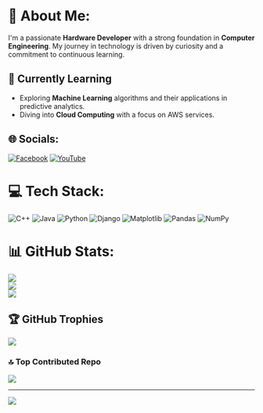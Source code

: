 # 💫 About Me:

I'm a passionate **Hardware Developer** with a strong foundation in **Computer Engineering**. My journey in technology is driven by curiosity and a commitment to continuous learning.

## 🌱 Currently Learning

- Exploring **Machine Learning** algorithms and their applications in predictive analytics.
- Diving into **Cloud Computing** with a focus on AWS services.


## 🌐 Socials:
[![Facebook](https://img.shields.io/badge/Facebook-%231877F2.svg?logo=Facebook&logoColor=white)](https://facebook.com/duongtrongnghiax) [![YouTube](https://img.shields.io/badge/YouTube-%23FF0000.svg?logo=YouTube&logoColor=white)](https://youtube.com/@nghiaduongtrong4036) 

# 💻 Tech Stack:
![C++](https://img.shields.io/badge/c++-%2300599C.svg?style=flat&logo=c%2B%2B&logoColor=white) ![Java](https://img.shields.io/badge/java-%23ED8B00.svg?style=flat&logo=openjdk&logoColor=white) ![Python](https://img.shields.io/badge/python-3670A0?style=flat&logo=python&logoColor=ffdd54) ![Django](https://img.shields.io/badge/django-%23092E20.svg?style=flat&logo=django&logoColor=white) ![Matplotlib](https://img.shields.io/badge/Matplotlib-%23ffffff.svg?style=flat&logo=Matplotlib&logoColor=black) ![Pandas](https://img.shields.io/badge/pandas-%23150458.svg?style=flat&logo=pandas&logoColor=white) ![NumPy](https://img.shields.io/badge/numpy-%23013243.svg?style=flat&logo=numpy&logoColor=white)
# 📊 GitHub Stats:
![](https://github-readme-stats.vercel.app/api?username=dtnghia2010&theme=default&hide_border=true&include_all_commits=false&count_private=true)<br/>
![](https://github-readme-streak-stats.herokuapp.com/?user=dtnghia2010&theme=default&hide_border=true)<br/>
![](https://github-readme-stats.vercel.app/api/top-langs/?username=dtnghia2010&theme=default&hide_border=true&include_all_commits=false&count_private=true&layout=compact)

## 🏆 GitHub Trophies
![](https://github-profile-trophy.vercel.app/?username=dtnghia2010&theme=chalk&no-frame=false&no-bg=true&margin-w=4)

### 🔝 Top Contributed Repo
![](https://github-contributor-stats.vercel.app/api?username=dtnghia2010&limit=5&theme=discord&combine_all_yearly_contributions=true)

---
[![](https://visitcount.itsvg.in/api?id=dtnghia2010&icon=0&color=0)](https://visitcount.itsvg.in)

<!-- Proudly created with GPRM ( https://gprm.itsvg.in ) -->
